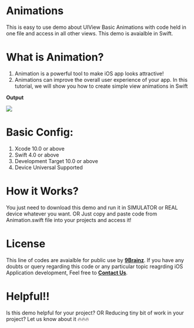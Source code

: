 # Animations

This is easy to use demo about UIView Basic Animations with code held in one file and access in all other views. This demo is avaialble in Swift.


# What is Animation?

1. Animation is a powerful tool to make iOS app looks attractive!
2. Animations can improve the overall user experience of your app. In this tutorial, we will show you how to create simple view animations in Swift


**Output**

![](https://media.giphy.com/media/YOFnArU1RHCaZk3vR6/giphy.gif)


# Basic Config:

1. Xcode 10.0 or above
2. Swift 4.0 or above
3. Development Target 10.0 or above
4. Device Universal Supported


# How it Works?

You just need to download this demo and run it in SIMULATOR or REAL device whatever you want. OR Just copy and paste code from Animation.swift  file into your projects and access it!


# License

This line of codes are avaialble for public use by [**9Brainz**](https://www.9brainz.com). If you have any doubts or query regarding this code or any particular topic reagrding iOS Application development, Feel free to [**Contact Us**](https://9brainz.com/contact-us.html).

# Helpful!!

Is this demo helpful for your project? OR Reducing tiny bit of work in your project?
Let us know about it 🔥🔥🔥
